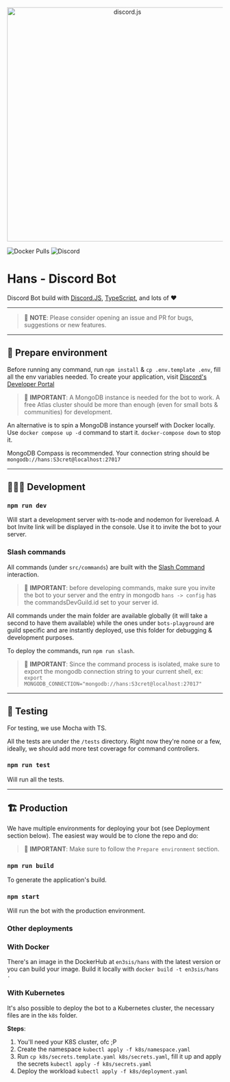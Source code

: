 <div align="center">
	<br />
	<p>
		<a href="https://discord.gg/WpTrnnvJXe"><img src="https://cdn.discordapp.com/attachments/626034007087513601/1014802216831438879/hans-fff.png" width="546" alt="discord.js" /></a>
	</p>

</div>

![Docker Pulls](https://img.shields.io/docker/pulls/en3sis/hans?style=for-the-badge)
![Discord](https://img.shields.io/discord/904719402044383273?style=for-the-badge)

# Hans - Discord Bot

Discord Bot build with [Discord.JS](https://discord.js.org/#/), [TypeScript](https://www.typescriptlang.org/), and lots of ❤️

---

> 🪬 **NOTE**: Please consider opening an issue and PR for bugs, suggestions or new features.

---

## 🔅 Prepare environment

Before running any command, run `npm install` & `cp .env.template .env`, fill all the env variables needed. To create your application, visit [Discord's Developer Portal](https://discord.com/developers/docs/intro)

> 🪬 **IMPORTANT**: A MongoDB instance is needed for the bot to work. A free Atlas cluster should be more than enough (even for small bots & communities) for development.

An alternative is to spin a MongoDB instance yourself with Docker locally.
Use `docker compose up -d` command to start it. `docker-compose down` to stop it.

MongoDB Compass is recommended. Your connection string should be `mongodb://hans:S3cret@localhost:27017`

---

## 👩🏼‍💻 Development

### `npm run dev`

Will start a development server with ts-node and nodemon for livereload. A bot Invite link will be displayed in the console. Use it to invite the bot to your server.

### Slash commands

All commands (under `src/commands`) are built with the [Slash Command](https://discordjs.guide/interactions/slash-commands.html) interaction.

> 🪬 **IMPORTANT**: before developing commands, make sure you invite the bot to your server and the entry in mongodb `hans -> config` has the commandsDevGuild.id set to your server id.

All commands under the main folder are available globally (it will take a second to have them available) while the ones under `bots-playground` are guild specific and are instantly deployed, use this folder for debugging & development purposes.

To deploy the commands, run `npm run slash`.

> 🪬 **IMPORTANT**: Since the command process is isolated, make sure to export the mongodb connection string to your current shell, ex: `export MONGODB_CONNECTION="mongodb://hans:S3cret@localhost:27017"`

---

## 🧪 Testing

For testing, we use Mocha with TS.

All the tests are under the `/tests` directory. Right now they're none or a few, ideally, we should add more test coverage for command controllers.

### `npm run test`

Will run all the tests.

---

## 🏗 Production

We have multiple environments for deploying your bot (see Deployment section below).
The easiest way would be to clone the repo and do:

> 🪬 **IMPORTANT**: Make sure to follow the `Prepare environment` section.

### `npm run build`

To generate the application's build.

### `npm start`

Will run the bot with the production environment.

### Other deployments

### With Docker

There's an image in the DockerHub at `en3sis/hans` with the latest version or you can build your image.
Build it locally with `docker build -t en3sis/hans . `

### With Kubernetes

It's also possible to deploy the bot to a Kubernetes cluster, the necessary files are in the `k8s` folder.

**Steps**:

1. You'll need your K8S cluster, ofc ;P
2. Create the namespace `kubectl apply -f k8s/namespace.yaml`
3. Run `cp k8s/secrets.template.yaml k8s/secrets.yaml`, fill it up and apply the secrets `kubectl apply -f k8s/secrets.yaml`
4. Deploy the workload `kubectl apply -f k8s/deployment.yaml`
